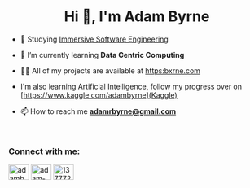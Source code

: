 <h1 align="center">Hi 👋, I'm Adam Byrne</h1>


- 🔭 Studying [Immersive Software Engineering](https://software-engineering.ie/)

- 🌱 I’m currently learning **Data Centric Computing**

- 👨‍💻 All of my projects are available at [https:bxrne.com](https:bxrne.com)

- I'm also learning Artificial Intelligence, follow my progress over on [https://www.kaggle.com/adambyrne](Kaggle)

- 📫 How to reach me **adamrbyrne@gmail.com**

<br/>

<h3 align="left">Connect with me:</h3>
<p align="left">
<a href="https://twitter.com/adambxrne" target="blank"><img align="center" src="https://raw.githubusercontent.com/rahuldkjain/github-profile-readme-generator/master/src/images/icons/Social/twitter.svg" alt="adambxrne" height="30" width="40" /></a>
<a href="https://linkedin.com/in/adam-byrne-3a752a1b8" target="blank"><img align="center" src="https://raw.githubusercontent.com/rahuldkjain/github-profile-readme-generator/master/src/images/icons/Social/linked-in-alt.svg" alt="adam-byrne-3a752a1b8" height="30" width="40" /></a>
<a href="https://stackoverflow.com/users/13777286" target="blank"><img align="center" src="https://raw.githubusercontent.com/rahuldkjain/github-profile-readme-generator/master/src/images/icons/Social/stack-overflow.svg" alt="13777286" height="30" width="40" /></a>
</p>
